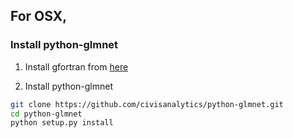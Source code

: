## For OSX, 

### Install python-glmnet

1. Install gfortran from [here](http://gcc.gnu.org/wiki/GFortranBinaries#MacOS)

2. Install python-glmnet

```bash
git clone https://github.com/civisanalytics/python-glmnet.git
cd python-glmnet
python setup.py install
```
